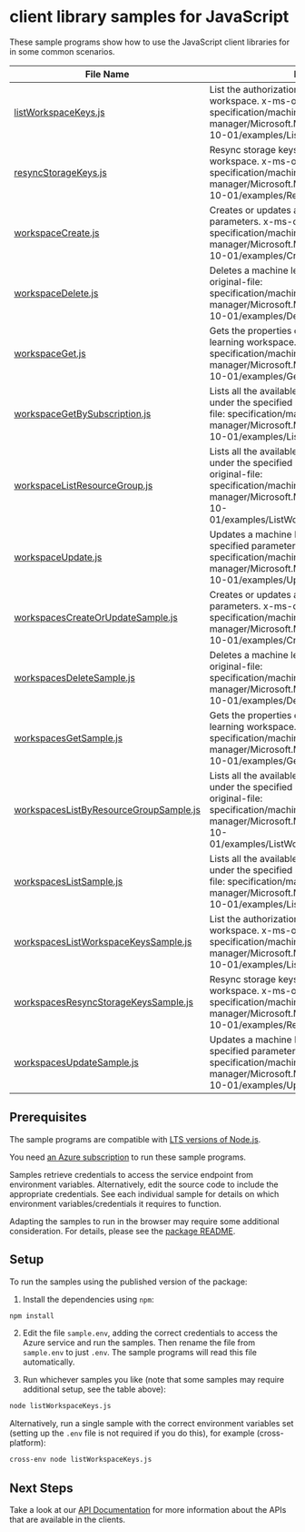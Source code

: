 # client library samples for JavaScript

These sample programs show how to use the JavaScript client libraries for in some common scenarios.

| **File Name**                                                                 | **Description**                                                                                                                                                                                                                                 |
| ----------------------------------------------------------------------------- | ----------------------------------------------------------------------------------------------------------------------------------------------------------------------------------------------------------------------------------------------- |
| [listWorkspaceKeys.js][listworkspacekeys]                                     | List the authorization keys associated with this workspace. x-ms-original-file: specification/machinelearning/resource-manager/Microsoft.MachineLearning/stable/2019-10-01/examples/ListWorkspaceKeys.json                                      |
| [resyncStorageKeys.js][resyncstoragekeys]                                     | Resync storage keys associated with this workspace. x-ms-original-file: specification/machinelearning/resource-manager/Microsoft.MachineLearning/stable/2019-10-01/examples/ResyncStorageKeys.json                                              |
| [workspaceCreate.js][workspacecreate]                                         | Creates or updates a workspace with the specified parameters. x-ms-original-file: specification/machinelearning/resource-manager/Microsoft.MachineLearning/stable/2019-10-01/examples/CreateWorkspace.json                                      |
| [workspaceDelete.js][workspacedelete]                                         | Deletes a machine learning workspace. x-ms-original-file: specification/machinelearning/resource-manager/Microsoft.MachineLearning/stable/2019-10-01/examples/DeleteWorkspace.json                                                              |
| [workspaceGet.js][workspaceget]                                               | Gets the properties of the specified machine learning workspace. x-ms-original-file: specification/machinelearning/resource-manager/Microsoft.MachineLearning/stable/2019-10-01/examples/GetWorkspace.json                                      |
| [workspaceGetBySubscription.js][workspacegetbysubscription]                   | Lists all the available machine learning workspaces under the specified subscription. x-ms-original-file: specification/machinelearning/resource-manager/Microsoft.MachineLearning/stable/2019-10-01/examples/ListWorkspaces.json               |
| [workspaceListResourceGroup.js][workspacelistresourcegroup]                   | Lists all the available machine learning workspaces under the specified resource group. x-ms-original-file: specification/machinelearning/resource-manager/Microsoft.MachineLearning/stable/2019-10-01/examples/ListWorkspaceResourceGroup.json |
| [workspaceUpdate.js][workspaceupdate]                                         | Updates a machine learning workspace with the specified parameters. x-ms-original-file: specification/machinelearning/resource-manager/Microsoft.MachineLearning/stable/2019-10-01/examples/UpdateWorkspace.json                                |
| [workspacesCreateOrUpdateSample.js][workspacescreateorupdatesample]           | Creates or updates a workspace with the specified parameters. x-ms-original-file: specification/machinelearning/resource-manager/Microsoft.MachineLearning/stable/2019-10-01/examples/CreateWorkspace.json                                      |
| [workspacesDeleteSample.js][workspacesdeletesample]                           | Deletes a machine learning workspace. x-ms-original-file: specification/machinelearning/resource-manager/Microsoft.MachineLearning/stable/2019-10-01/examples/DeleteWorkspace.json                                                              |
| [workspacesGetSample.js][workspacesgetsample]                                 | Gets the properties of the specified machine learning workspace. x-ms-original-file: specification/machinelearning/resource-manager/Microsoft.MachineLearning/stable/2019-10-01/examples/GetWorkspace.json                                      |
| [workspacesListByResourceGroupSample.js][workspaceslistbyresourcegroupsample] | Lists all the available machine learning workspaces under the specified resource group. x-ms-original-file: specification/machinelearning/resource-manager/Microsoft.MachineLearning/stable/2019-10-01/examples/ListWorkspaceResourceGroup.json |
| [workspacesListSample.js][workspaceslistsample]                               | Lists all the available machine learning workspaces under the specified subscription. x-ms-original-file: specification/machinelearning/resource-manager/Microsoft.MachineLearning/stable/2019-10-01/examples/ListWorkspaces.json               |
| [workspacesListWorkspaceKeysSample.js][workspaceslistworkspacekeyssample]     | List the authorization keys associated with this workspace. x-ms-original-file: specification/machinelearning/resource-manager/Microsoft.MachineLearning/stable/2019-10-01/examples/ListWorkspaceKeys.json                                      |
| [workspacesResyncStorageKeysSample.js][workspacesresyncstoragekeyssample]     | Resync storage keys associated with this workspace. x-ms-original-file: specification/machinelearning/resource-manager/Microsoft.MachineLearning/stable/2019-10-01/examples/ResyncStorageKeys.json                                              |
| [workspacesUpdateSample.js][workspacesupdatesample]                           | Updates a machine learning workspace with the specified parameters. x-ms-original-file: specification/machinelearning/resource-manager/Microsoft.MachineLearning/stable/2019-10-01/examples/UpdateWorkspace.json                                |

## Prerequisites

The sample programs are compatible with [LTS versions of Node.js](https://github.com/nodejs/release#release-schedule).

You need [an Azure subscription][freesub] to run these sample programs.

Samples retrieve credentials to access the service endpoint from environment variables. Alternatively, edit the source code to include the appropriate credentials. See each individual sample for details on which environment variables/credentials it requires to function.

Adapting the samples to run in the browser may require some additional consideration. For details, please see the [package README][package].

## Setup

To run the samples using the published version of the package:

1. Install the dependencies using `npm`:

```bash
npm install
```

2. Edit the file `sample.env`, adding the correct credentials to access the Azure service and run the samples. Then rename the file from `sample.env` to just `.env`. The sample programs will read this file automatically.

3. Run whichever samples you like (note that some samples may require additional setup, see the table above):

```bash
node listWorkspaceKeys.js
```

Alternatively, run a single sample with the correct environment variables set (setting up the `.env` file is not required if you do this), for example (cross-platform):

```bash
cross-env node listWorkspaceKeys.js
```

## Next Steps

Take a look at our [API Documentation][apiref] for more information about the APIs that are available in the clients.

[listworkspacekeys]: https://github.com/Azure/azure-sdk-for-js/blob/main/sdk/machinelearning/arm-workspaces/samples/v1/javascript/listWorkspaceKeys.js
[resyncstoragekeys]: https://github.com/Azure/azure-sdk-for-js/blob/main/sdk/machinelearning/arm-workspaces/samples/v1/javascript/resyncStorageKeys.js
[workspacecreate]: https://github.com/Azure/azure-sdk-for-js/blob/main/sdk/machinelearning/arm-workspaces/samples/v1/javascript/workspaceCreate.js
[workspacedelete]: https://github.com/Azure/azure-sdk-for-js/blob/main/sdk/machinelearning/arm-workspaces/samples/v1/javascript/workspaceDelete.js
[workspaceget]: https://github.com/Azure/azure-sdk-for-js/blob/main/sdk/machinelearning/arm-workspaces/samples/v1/javascript/workspaceGet.js
[workspacegetbysubscription]: https://github.com/Azure/azure-sdk-for-js/blob/main/sdk/machinelearning/arm-workspaces/samples/v1/javascript/workspaceGetBySubscription.js
[workspacelistresourcegroup]: https://github.com/Azure/azure-sdk-for-js/blob/main/sdk/machinelearning/arm-workspaces/samples/v1/javascript/workspaceListResourceGroup.js
[workspaceupdate]: https://github.com/Azure/azure-sdk-for-js/blob/main/sdk/machinelearning/arm-workspaces/samples/v1/javascript/workspaceUpdate.js
[workspacescreateorupdatesample]: https://github.com/Azure/azure-sdk-for-js/blob/main/sdk/machinelearning/arm-workspaces/samples/v1/javascript/workspacesCreateOrUpdateSample.js
[workspacesdeletesample]: https://github.com/Azure/azure-sdk-for-js/blob/main/sdk/machinelearning/arm-workspaces/samples/v1/javascript/workspacesDeleteSample.js
[workspacesgetsample]: https://github.com/Azure/azure-sdk-for-js/blob/main/sdk/machinelearning/arm-workspaces/samples/v1/javascript/workspacesGetSample.js
[workspaceslistbyresourcegroupsample]: https://github.com/Azure/azure-sdk-for-js/blob/main/sdk/machinelearning/arm-workspaces/samples/v1/javascript/workspacesListByResourceGroupSample.js
[workspaceslistsample]: https://github.com/Azure/azure-sdk-for-js/blob/main/sdk/machinelearning/arm-workspaces/samples/v1/javascript/workspacesListSample.js
[workspaceslistworkspacekeyssample]: https://github.com/Azure/azure-sdk-for-js/blob/main/sdk/machinelearning/arm-workspaces/samples/v1/javascript/workspacesListWorkspaceKeysSample.js
[workspacesresyncstoragekeyssample]: https://github.com/Azure/azure-sdk-for-js/blob/main/sdk/machinelearning/arm-workspaces/samples/v1/javascript/workspacesResyncStorageKeysSample.js
[workspacesupdatesample]: https://github.com/Azure/azure-sdk-for-js/blob/main/sdk/machinelearning/arm-workspaces/samples/v1/javascript/workspacesUpdateSample.js
[apiref]: https://learn.microsoft.com/javascript/api/@azure/arm-workspaces?view=azure-node-preview
[freesub]: https://azure.microsoft.com/free/
[package]: https://github.com/Azure/azure-sdk-for-js/tree/main/sdk/machinelearning/arm-workspaces/README.md
